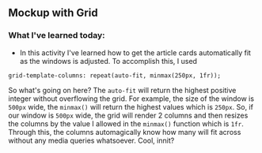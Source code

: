 ## Mockup with Grid

### What I've learned today:
- In this activity I've learned how to get the article cards automatically fit as the windows is adjusted. To accomplish this, I used 

```
grid-template-columns: repeat(auto-fit, minmax(250px, 1fr)); 
``` 
So what's going on here? The ```auto-fit``` will return the highest positive integer without overflowing the grid. For example, the size of the window is `500px` wide, the ```minmax()``` will return the highest values which is ```250px```. So, if our window is ```500px``` wide, the grid will render 2 columns and then resizes the columns by the value I allowed in the ```minmax()``` function which is ```1fr```. Through this, the columns automagically know how many will fit across without any media queries whatsoever. Cool, innit?
